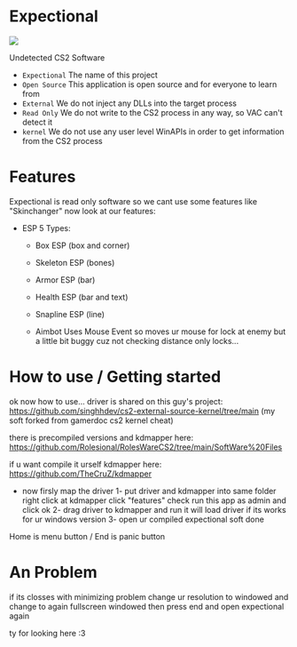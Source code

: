 
# Expectional

<p align="left">
<a href="https://discord.gg/ACGvzP9cwy">
<img src="https://discordapp.com/api/guilds/1135362291311849693/widget.png?style=shield">
</a>
</p>

Undetected CS2 Software

- `Expectional` The name of this project
- `Open Source` This application is open source and for everyone to learn from
- `External` We do not inject any DLLs into the target process
- `Read Only` We do not write to the CS2 process in any way, so VAC can't detect it
- `kernel` We do not use any user level WinAPIs in order to get information from the CS2 process

# Features
Expectional is read only software so we cant use some features like "Skinchanger" now look at our features:

 - ESP
   5 Types:
   - Box ESP (box and corner)
   - Skeleton ESP (bones)
   - Armor ESP (bar)
   - Health ESP (bar and text)
   - Snapline ESP (line)

   - Aimbot
     Uses Mouse Event so moves ur mouse for lock at enemy but a little bit buggy cuz not checking distance only locks...

  
# How to use / Getting started

ok now how to use... driver is shared on this guy's project: https://github.com/singhhdev/cs2-external-source-kernel/tree/main (my soft forked from gamerdoc cs2 kernel cheat)

there is precompiled versions and kdmapper here: https://github.com/Rolesional/RolesWareCS2/tree/main/SoftWare%20Files

if u want compile it urself kdmapper here: https://github.com/TheCruZ/kdmapper

- now firsly map the driver
  1- put driver and kdmapper into same folder right click at kdmapper click "features" check run this app as admin and click ok
  2- drag driver to kdmapper and run it will load driver if its works for ur windows version
  3- open ur compiled expectional soft
done

 Home is menu button / End is panic button

# An Problem

if its closses with minimizing problem
change ur resolution to windowed and change to again fullscreen windowed then press end and open expectional again


ty for looking here :3
